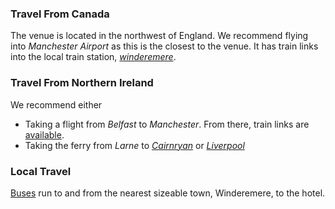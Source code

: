 ### Travel From Canada
The venue is located in the northwest of England. We recommend flying into _Manchester Airport_ as this is the closest to the venue. It has train links into the local train station, [_winderemere_](https://maps.app.goo.gl/mKkS1FCVVBemtHFk8).

### Travel From Northern Ireland
We recommend either
* Taking a flight from _Belfast_ to _Manchester_. From there, train links are [available](https://maps.app.goo.gl/mKkS1FCVVBemtHFk8).
* Taking the ferry from _Larne_ to [_Cairnryan_](https://maps.app.goo.gl/BmkoVPq2aLWABC4T9) or [_Liverpool_](https://maps.app.goo.gl/ZiHpZ2irepU4fpYZ6) 

### Local Travel
[Buses](https://maps.app.goo.gl/DWqf2j4dYc8iKK5X9) run to and from the nearest sizeable town, Winderemere, to the hotel.
